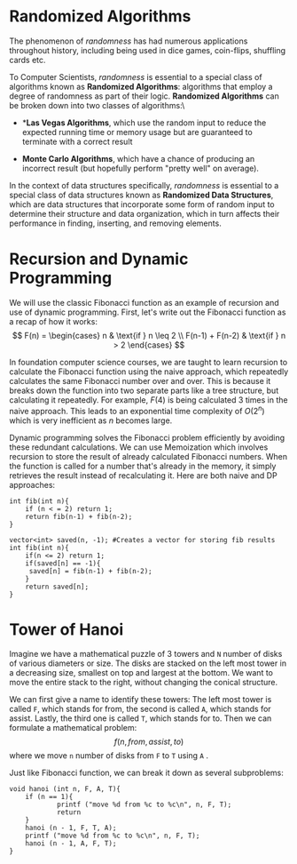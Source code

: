 
# Randomized Algorithms
The phenomenon of _randomness_ has had numerous applications throughout history, including being used in dice games, coin-flips, shuffling cards etc.

To Computer Scientists, _randomness_ is essential to a special class of algorithms known as **Randomized Algorithms**: algorithms that employ a degree of randomness as part of their logic. **Randomized Algorithms** can be broken down into two classes of algorithms:\

* ***Las Vegas Algorithms**, which use the random input to reduce the expected running time or memory usage but are guaranteed to terminate with a correct result

* **Monte Carlo Algorithms**, which have a chance of producing an incorrect result (but hopefully perform "pretty well" on average).

In the context of data structures specifically, _randomness_ is essential to a special class of data structures known as **Randomized Data Structures**, which are data structures that incorporate some form of random input to determine their structure and data organization, which in turn affects their performance in finding, inserting, and removing elements.



# Recursion and Dynamic Programming

We will use the classic Fibonacci function as an example of recursion and use of dynamic programming. First, let's write out the Fibonacci function as a recap of how it works:
$$ F(n) = \begin{cases} n & \text{if } n \leq 2 \\ F(n-1) + F(n-2) & \text{if } n > 2 \end{cases} $$

In foundation computer science courses, we are taught to learn recursion to calculate the Fibonacci function using the naive approach, which repeatedly calculates the same Fibonacci number over and over. This is because it breaks down the function into two separate parts like a tree structure, but calculating it repeatedly. For example, $F(4)$ is being calculated 3 times in the naive approach. This leads to an exponential time complexity of $O(2^n)$ which is very inefficient as $n$ becomes large. 

Dynamic programming solves the Fibonacci problem efficiently by avoiding these redundant calculations. We can use Memoization which involves recursion to store the result of already calculated Fibonacci numbers. When the function is called for a number that's already in the memory, it simply retrieves the result instead of recalculating it. Here are both naive and DP approaches:

```
int fib(int n){
	if (n < = 2) return 1;
	return fib(n-1) + fib(n-2);
}
```

```
vector<int> saved(n, -1); #Creates a vector for storing fib results
int fib(int n){
	if(n <= 2) return 1;
	if(saved[n] == -1){
	 saved[n] = fib(n-1) + fib(n-2);
	}
	return saved[n];
}
```

# Tower of Hanoi
Imagine we have a mathematical puzzle of 3 towers and `N` number of disks of various diameters or size. The disks are stacked on the left most tower in a decreasing size, smallest on top and largest at the bottom. We want to move the entire stack to the right, without changing the conical structure.

We can first give a name to identify these towers: The left most tower is called `F`, which stands for from, the second is called `A`, which stands for assist. Lastly, the third one is called `T`, which stands for to. Then we can formulate a mathematical problem: 
$$
f(n, from, assist, to)
$$
where we move `n` number of disks from `F` to `T` using `A` .

Just like Fibonacci function, we can break it down as several subproblems: 
```
void hanoi (int n, F, A, T){
	if (n == 1){
			printf ("move %d from %c to %c\n", n, F, T);
			return
	}
	hanoi (n - 1, F, T, A);
	printf ("move %d from %c to %c\n", n, F, T);
	hanoi (n - 1, A, F, T);
}
```
